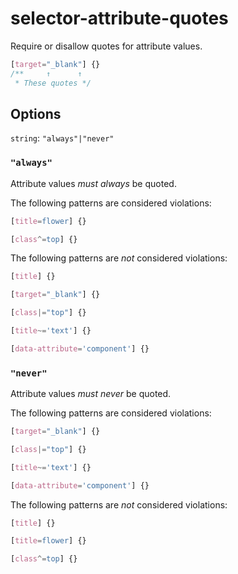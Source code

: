 # selector-attribute-quotes

Require or disallow quotes for attribute values.

<!-- prettier-ignore -->
```css
[target="_blank"] {}
/**     ↑      ↑
 * These quotes */
```

## Options

`string`: `"always"|"never"`

### `"always"`

Attribute values _must always_ be quoted.

The following patterns are considered violations:

<!-- prettier-ignore -->
```css
[title=flower] {}
```

<!-- prettier-ignore -->
```css
[class^=top] {}
```

The following patterns are _not_ considered violations:

<!-- prettier-ignore -->
```css
[title] {}
```

<!-- prettier-ignore -->
```css
[target="_blank"] {}
```

<!-- prettier-ignore -->
```css
[class|="top"] {}
```

<!-- prettier-ignore -->
```css
[title~='text'] {}
```

<!-- prettier-ignore -->
```css
[data-attribute='component'] {}
```

### `"never"`

Attribute values _must never_ be quoted.

The following patterns are considered violations:

<!-- prettier-ignore -->
```css
[target="_blank"] {}
```

<!-- prettier-ignore -->
```css
[class|="top"] {}
```

<!-- prettier-ignore -->
```css
[title~='text'] {}
```

<!-- prettier-ignore -->
```css
[data-attribute='component'] {}
```

The following patterns are _not_ considered violations:

<!-- prettier-ignore -->
```css
[title] {}
```

<!-- prettier-ignore -->
```css
[title=flower] {}
```

<!-- prettier-ignore -->
```css
[class^=top] {}
```
